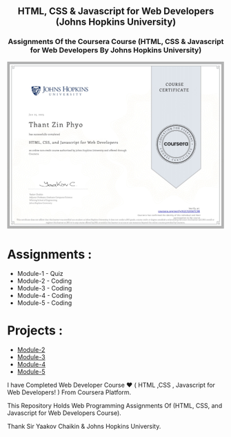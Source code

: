 <h2 align="center"> HTML, CSS & Javascript for Web Developers (Johns Hopkins University)<br/>
</h2>

<h3 align="center">Assignments Of the Coursera Course (HTML, CSS & Javascript for Web Developers By Johns Hopkins University)<br/>
</h3>

![Course Completion certificate](https://github.com/ThantZinPhyo-OP/thantzinphyo-op.github.io/blob/main/Certificate.jpg)


# Assignments : 

* Module-1 - Quiz 
* Module-2 - Coding
* Module-3 - Coding
* Module-4 - Coding
* Module-5 - Coding


# Projects :

* [Module-2](https://thantzinphyo-op.github.io/Assignment/Module-2/index.html)
* [Module-3](https://thantzinphyo-op.github.io/Assignment/Module-3/index.html)
* [Module-4](https://thantzinphyo-op.github.io/Assignment/Module-4/index.html)
* [Module-5](https://thantzinphyo-op.github.io/Assignment/Module-5/index.html)


I have Completed Web Developer Course ❤️ ( HTML ,CSS , Javascript for Web Developers! ) From Coursera Platform.

This Repository Holds Web Programming Assignments Of (HTML, CSS, and Javascript for Web Developers Course).

Thank Sir Yaakov Chaikin & Johns Hopkins University.
